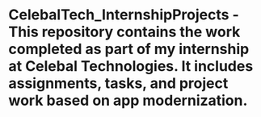 # CelebalTech_InternshipProjects - This repository contains the work completed as part of my internship at Celebal Technologies. It includes assignments, tasks, and project work based on app modernization.

